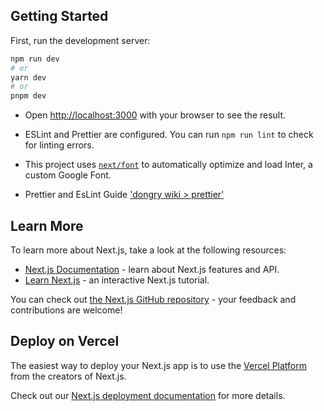 ## Getting Started

First, run the development server:

```bash
npm run dev
# or
yarn dev
# or
pnpm dev
```

- Open [http://localhost:3000](http://localhost:3000) with your browser to see the result.

- ESLint and Prettier are configured. You can run `npm run lint` to check for linting errors.

- This project uses [`next/font`](https://nextjs.org/docs/basic-features/font-optimization) to automatically optimize
  and
  load Inter, a custom Google Font.

- Prettier and EsLint
  Guide ['dongry wiki > prettier'](https://kimdongin.notion.site/Eslint-Prettier-95fc91e4d8614fdf85d1165162b4661e)

## Learn More

To learn more about Next.js, take a look at the following resources:

- [Next.js Documentation](https://nextjs.org/docs) - learn about Next.js features and API.
- [Learn Next.js](https://nextjs.org/learn) - an interactive Next.js tutorial.

You can check out [the Next.js GitHub repository](https://github.com/vercel/next.js/) - your feedback and contributions
are welcome!

## Deploy on Vercel

The easiest way to deploy your Next.js app is to use
the [Vercel Platform](https://vercel.com/new?utm_medium=default-template&filter=next.js&utm_source=create-next-app&utm_campaign=create-next-app-readme)
from the creators of Next.js.

Check out our [Next.js deployment documentation](https://nextjs.org/docs/deployment) for more details.
